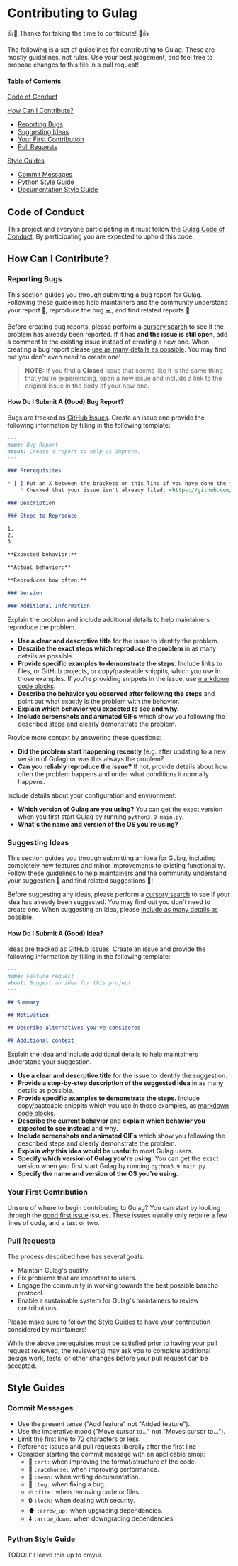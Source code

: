 # Contributing to Gulag

:+1::tada: Thanks for taking the time to contribute! :tada::+1:

The following is a set of guidelines for contributing to Gulag. These are mostly guidelines, not rules. Use your best judgement, and feel free to propose changes to this file in a pull request!

#### Table of Contents

[Code of Conduct](#code-of-conduct)

[How Can I Contribute?](#how-can-i-contribute)
  * [Reporting Bugs](#reporting-bugs)
  * [Suggesting Ideas](#suggesting-ideas)
  * [Your First Contribution](#your-first-contribution)
  * [Pull Requests](#pull-requests)
 
 [Style Guides](#style-guides)
  * [Commit Messages](#commit-messages)
  * [Python Style Guide](#python-style-guide)
  * [Documentation Style Guide](#documentation-style-guide)

## Code of Conduct

This project and everyone participating in it must follow the [Gulag Code of Conduct](CODE_OF_CONDUCT.md). By participating you are expected to uphold this code.

## How Can I Contribute?

### Reporting Bugs

This section guides you through submitting a bug report for Gulag. Following these guidelines help maintainers and the community understand your report :pencil:, reproduce the bug :computer:, and find related reports :mag_right:.

Before creating bug reports, please perform a [cursory search](https://github.com/search?l=&p=2&q=is%3Aissue+repo%3Acmyui%2Fgulag) to see if the problem has already been reported. If it has **and the issue is still open**, add a comment to the existing issue instead of creating a new one. When creating a bug report please [use as many details as possible](#how-do-i-submit-a-good-bug-report).
You may find out you don't even need to create one!

> **NOTE:** If you find a **Closed** issue that seems like it is the same thing that you're experiencing, open a new issue and include a link to the original issue in the body of your new one.

#### How Do I Submit A (Good) Bug Report?

Bugs are tracked as [GitHub Issues](https://guides.github.com/features/issues/). Create an issue and provide the following information by filling in the following template:
```md
---
name: Bug Report
about: Create a report to help us improve.
---

### Prerequisites

* [ ] Put an X between the brackets on this line if you have done the following:
    * Checked that your issue isn't already filed: <https://github.com/search?l=&p=2&q=is%3Aissue+repo%3Acmyui%2Fgulag>

### Description

### Steps to Reproduce

1.
2.
3.

**Expected behavior:**

**Actual behavior:**

**Reproduces how often:**

### Version

### Additional Information

```

Explain the problem and include additional details to help maintainers reproduce the problem.

* **Use a clear and descrptive title** for the issue to identify the problem.
* **Describe the exact steps which reproduce the problem** in as many details as possible.
* **Provide specific examples to demonstrate the steps.** Include links to files, or GitHub projects, or copy/pasteable snippits, which you use in those examples. If you're providing snippets in the issue, use [markdown code blocks](https://help.github.com/articles/markdown-basics/#multiple-lines).
* **Describe the behavior you observed after following the steps** and point out what exactly is the problem with the behavior.
* **Explain which behavior you expected to see and why.**
* **Include screenshots and animated GIFs** which show you following the described steps and clearly demonstrate the problem.

Provide more context by answering these questions:

* **Did the problem start happening recently** (e.g. after updating to a new version of Gulag) or was this always the problem?
* **Can you reliably reproduce the issue?** If not, provide details about how often the problem happens and under what conditions it normally happens.


Include details about your configuration and environment:

* **Which version of Gulag are you using?** You can get the exact version when you first start Gulag by running `python3.9 main.py`.
* **What's the name and version of the OS you're using?**

### Suggesting Ideas

This section guides you through submitting an idea for Gulag, including completely new features and minor improvements to existing functionality. Follow these guidelines to help maintainers and the community understand your suggestion :pencil: and find related suggestions :mag_right:!

Before suggesting any ideas, please perform a [cursory search](https://github.com/search?l=&p=2&q=is%3Aissue+repo%3Acmyui%2Fgulag) to see if your idea has already been suggested. You may find out you don't need to create one. When suggesting an idea, please [include as many details as possible](#how-do-i-submit-a-good-idea).

#### How Do I Submit A (Good) Idea?

Ideas are tracked as [GitHub Issues](https://guides.github.com/features/issues/). Create an issue and provide the following information by filling in the following template:
```md
---
name: Feature request
about: Suggest an idea for this project
---

## Summary

## Motivation

## Describe alternatives you've considered

## Additional context

```

Explain the idea and include additional details to help maintainers understand your suggestion.

* **Use a clear and descrptive title** for the issue to identify the suggestion.
* **Provide a step-by-step description of the suggested idea** in as many details as possible.
* **Provide specific examples to demonstrate the steps.** Include copy/pasteable snippits which you use in those examples, as [markdown code blocks](https://help.github.com/articles/markdown-basics/#multiple-lines).
* **Describe the current behavior** and **explain which behavior you expected to see instead** and why.
* **Include screenshots and animated GIFs** which show you following the described steps and clearly demonstrate the problem.
* **Explain why this idea would be useful** to most Gulag users.
* **Specify which version of Gulag you're using.** You can get the exact version when you first start Gulag by running `python3.9 main.py`.
* **Specify the name and version of the OS you're using.**

### Your First Contribution

Unsure of where to begin contributing to Gulag? You can start by looking through the [good first issue](good-first-issue) issues. These issues usually only require a few lines of code, and a test or two.

### Pull Requests

The process described here has several goals:

- Maintain Gulag's quality.
- Fix problems that are important to users.
- Engage the community in working towards the best possible bancho protocol.
- Enable a sustainable system for Gulag's maintainers to review contributions.

Please make sure to follow the [Style Guides](#style-guides) to have your contribution considered by maintainers!

While the above prerequisites must be satisfied prior to having your pull request reviewed, the reviewer(s) may ask you to complete additional design work, tests, or other changes before your pull request can be accepted.

## Style Guides

### Commit Messages

* Use the present tense ("Add feature" not "Added feature").
* Use the imperative mood ("Move cursor to..." not "Moves cursor to...").
* Limit the first line to 72 characters or less.
* Reference issues and pull requests liberally after the first line
* Consider starting the commit message with an applicable emoji:
  * :art: `:art:` when improving the format/structure of the code.
  * :racehorse: `:racehorse:` when improving performance.
  * :memo: `:memo:` when writing documentation.
  * :bug: `:bug:` when fixing a bug.
  * :fire: `:fire:` when removing code or files.
  * :lock: `:lock:` when dealing with security.
  * :arrow_up: `:arrow_up:` when upgrading dependencies.
  * :arrow_down: `:arrow_down:` when downgrading dependencies.
  
### Python Style Guide

TODO: I'll leave this up to cmyui.
